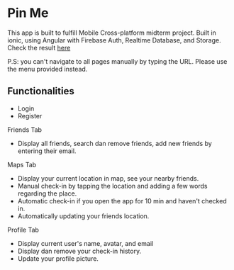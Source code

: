 # Pin Me
This app is built to fulfill Mobile Cross-platform midterm project.
Built in ionic, using Angular with Firebase Auth, Realtime Database, and Storage.
Check the result [here](https://pinme.netlify.app)

P.S: you can't navigate to all pages manually by typing the URL. Please use the menu provided instead.

## Functionalities
- Login
- Register

Friends Tab
- Display all friends, search dan remove friends, add new friends by entering their email.

Maps Tab
- Display your current location in map, see your nearby friends.
- Manual check-in by tapping the location and adding a few words regarding the place.
- Automatic check-in if you open the app for 10 min and haven't checked in.
- Automatically updating your friends location.

Profile Tab
- Display current user's name, avatar, and email
- Display dan remove your check-in history.
- Update your profile picture.
